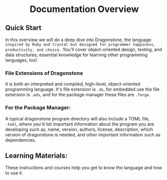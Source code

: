 # <p align="center"> Documentation Overview

## Quick Start

In this overview we will do a deep dive into Dragonstone, the language `inspired by Ruby and Crystal but designed for programmer happiness, productivity, and choice.` You'll cover object-oriented design, testing, and data structures; essential knowledge for learning other programming languages, too!

### File Extensions of Dragonstone

It is both an interpreted and compiled, high-level, object-oriented programming language. It's file extension is `.ds`, for embedded use the file extension is `.eds`, and for the package manager these files are `.forge`. 

### For the Package Manager:
A typical dragonstone program directory will also include a TOML file, `.toml`, where you'd list important information about the program you are developing such as, name, version, authors, license, description, which version of dragonstone is needed, and other important information such as dependencies. 

## Learning Materials:

These instructions and courses help you get to know the language and how to use it.
